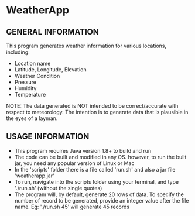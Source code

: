 # WeatherApp

GENERAL INFORMATION
------------------------------------------------------------
This program generates weather information for various locations, including:
- Location name
- Latitude, Longitude, Elevation
- Weather Condition
- Pressure
- Humidity
- Temperature

NOTE: The data generated is NOT intended to be correct/accurate with respect to meteorology. The intention is to generate data that is plausible in the eyes of a layman. 

USAGE INFORMATION
------------------------------------------------------------
- This program requires Java version 1.8+ to build and run
- The code can be built and modified in any OS. however, to run the built jar, you need any popular version of Linux or Mac
- In the 'scripts' folder there is a file called 'run.sh' and also a jar file 'weatherapp.jar'
- To run, navigate into the scripts folder using your terminal, and type './run.sh' (without the single quotes)
- The program will, by default, generate 20 rows of data. To specify the number of record to be generated, provide an integer value after the file name. Eg: './run.sh 45' will generate 45 records